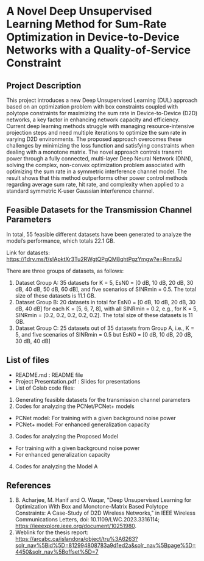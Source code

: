 # A Novel Deep Unsupervised Learning Method for Sum-Rate Optimization in Device-to-Device Networks with a Quality-of-Service Constraint

## Project Description
This project introduces a new Deep Unsupervised Learning (DUL) approach based on an optimization problem with box constraints coupled with polytope constraints for maximizing the sum rate in Device-to-Device (D2D) networks, a key factor in enhancing network capacity and efficiency. Current deep learning methods struggle with managing resource-intensive projection steps and need multiple iterations to optimize the sum rate in varying D2D environments. The proposed approach overcomes these challenges by minimizing the loss function and satisfying constraints when dealing with a monotone matrix. The novel approach controls transmit power through a fully connected, multi-layer Deep Neural Network (DNN), solving the complex, non-convex optimization problem associated with optimizing the sum rate in a symmetric interference channel model. The result shows that this method outperforms other power control methods regarding average sum rate, hit rate, and complexity when applied to a standard symmetric K-user Gaussian interference channel.

## Feasible Datasets for the Transmission Channel Parameters
In total, 55 feasible different datasets have been generated to analyze the model’s performance, which totals 22.1 GB.

Link for datasets: https://1drv.ms/f/s!ApktXr3Tu2RWgtQPgQM8qhtPgzYmgw?e=Rnnx9J

There are three groups of datasets, as follows:
1. Dataset Group A: 35 datasets for K = 5, EsN0 = [0 dB, 10 dB, 20 dB, 30 dB, 40 dB, 50 dB, 60 dB], and five scenarios of SINRmin = 0.5. The total size of these datasets is 11.1 GB.
2. Dataset Group B: 20 datasets in total for EsN0 = [0 dB, 10 dB, 20 dB, 30 dB, 40 dB] for each K = [5, 6, 7, 8], with all SINRmin = 0.2, e.g., for K = 5, SINRmin = [0.2, 0.2, 0.2, 0.2, 0.2]. The total size of these datasets is 11 GB.
3. Dataset Group C: 25 datasets out of 35 datasets from Group A, i.e., K = 5, and five scenarios of SINRmin = 0.5 but EsN0 = [0 dB, 10 dB, 20 dB, 30 dB, 40 dB]

## List of files
- README.md : README file
- Project Presentation.pdf : Slides for presentations
- List of Colab code files:
1. Generating feasible datasets for the transmission channel parameters
2. Codes for analyzing the PCNet/PCNet+ models
- PCNet model: For training with a given background noise power
- PCNet+ model: For enhanced generalization capacity
3. Codes for analyzing the Proposed Model
- For training with a given background noise power
- For enhanced generalization capacity
4. Codes for analyzing the Model A

## References
1. B. Acharjee, M. Hanif and O. Waqar, "Deep Unsupervised Learning for Optimization With Box and Monotone-Matrix Based Polytope Constraints: A Case-Study of D2D Wireless Networks," in IEEE Wireless Communications Letters, doi: 10.1109/LWC.2023.3316114; https://ieeexplore.ieee.org/document/10251980.
2. Weblink for the thesis report: https://arcabc.ca/islandora/object/tru%3A6263?solr_nav%5Bid%5D=812994808783a9d1ed2a&solr_nav%5Bpage%5D=4450&solr_nav%5Boffset%5D=7
